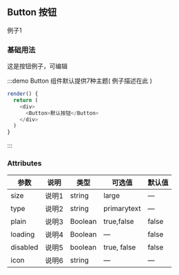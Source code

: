 ## Button 按钮

例子1

### 基础用法

这是按钮例子，可编辑

:::demo Button 组件默认提供7种主题( 例子描述在此 )

```js
render() {
  return (
    <div>
      <Button>默认按钮</Button>
    </div>
  )
}
```
:::


### Attributes
| 参数     | 说明    | 类型     | 可选值      | 默认值  |
|--------- |------- |--------- |---------   |-------- |
| size     | 说明1   | string  | large       |    —    |
| type     | 说明2   | string  | primarytext |     —   |
| plain    | 说明3   | Boolean | true,false  | false   |
| loading  | 说明4   | Boolean | —           | false   |
| disabled | 说明5   | boolean | true, false | false   |
| icon     | 说明6   | string  |  —          |  —      |

